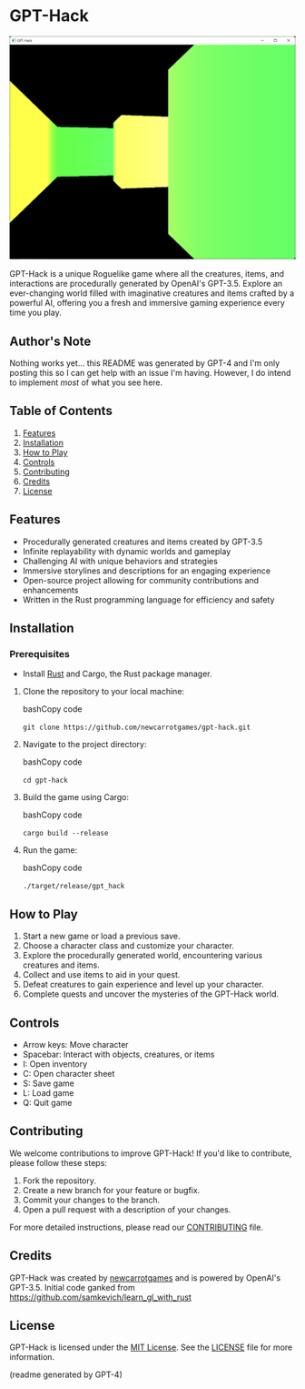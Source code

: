 GPT-Hack
========

![progress](https://raw.githubusercontent.com/newcarrotgames/gpthack/main/assets/progress.png)

GPT-Hack is a unique Roguelike game where all the creatures, items, and interactions are procedurally generated by OpenAI's GPT-3.5. Explore an ever-changing world filled with imaginative creatures and items crafted by a powerful AI, offering you a fresh and immersive gaming experience every time you play.

Author's Note
-------------

Nothing works yet... this README was generated by GPT-4 and I'm only posting this so I can get help with an issue I'm having. However, I do intend to implement _most_ of what you see here.

Table of Contents
-----------------

1.  [Features](#features)
2.  [Installation](#installation)
3.  [How to Play](#how-to-play)
4.  [Controls](#controls)
5.  [Contributing](#contributing)
6.  [Credits](#credits)
7.  [License](#license)

Features
--------

*   Procedurally generated creatures and items created by GPT-3.5
*   Infinite replayability with dynamic worlds and gameplay
*   Challenging AI with unique behaviors and strategies
*   Immersive storylines and descriptions for an engaging experience
*   Open-source project allowing for community contributions and enhancements
*   Written in the Rust programming language for efficiency and safety

Installation
------------

### Prerequisites

*   Install [Rust](https://www.rust-lang.org/tools/install) and Cargo, the Rust package manager.

1.  Clone the repository to your local machine:
    
    bashCopy code
    
    `git clone https://github.com/newcarrotgames/gpt-hack.git`
    
2.  Navigate to the project directory:
    
    bashCopy code
    
    `cd gpt-hack`
    
3.  Build the game using Cargo:
    
    bashCopy code
    
    `cargo build --release`
    
4.  Run the game:
    
    bashCopy code
    
    `./target/release/gpt_hack`
    

How to Play
-----------

1.  Start a new game or load a previous save.
2.  Choose a character class and customize your character.
3.  Explore the procedurally generated world, encountering various creatures and items.
4.  Collect and use items to aid in your quest.
5.  Defeat creatures to gain experience and level up your character.
6.  Complete quests and uncover the mysteries of the GPT-Hack world.

Controls
--------

*   Arrow keys: Move character
*   Spacebar: Interact with objects, creatures, or items
*   I: Open inventory
*   C: Open character sheet
*   S: Save game
*   L: Load game
*   Q: Quit game

Contributing
------------

We welcome contributions to improve GPT-Hack! If you'd like to contribute, please follow these steps:

1.  Fork the repository.
2.  Create a new branch for your feature or bugfix.
3.  Commit your changes to the branch.
4.  Open a pull request with a description of your changes.

For more detailed instructions, please read our [CONTRIBUTING](CONTRIBUTING.md) file.

Credits
-------

GPT-Hack was created by [newcarrotgames](https://github.com/newcarrotgames) and is powered by OpenAI's GPT-3.5.
Initial code ganked from https://github.com/samkevich/learn_gl_with_rust

License
-------

GPT-Hack is licensed under the [MIT License](LICENSE). See the [LICENSE](LICENSE) file for more information.

(readme generated by GPT-4)
